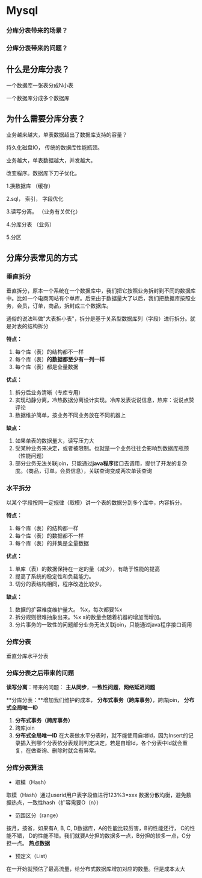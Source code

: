 # Mysql

### 分库分表带来的场景？

### 分库分表带来的问题？

## 什么是分库分表？

一个数据库一张表分成N小表

一个数据库分成多个数据库

## 为什么需要分库分表？

业务越来越大，单表数据超出了数据库支持的容量？

持久化磁盘IO， 传统的数据库性能瓶颈。

业务越大，单表数据越大，并发越大。

改变程序。数据库下刀子优化。

1.换数据库 （缓存）

2.sql， 索引， 字段优化

3.读写分离。  （业务有关优化）

4.分库分表 （业务）

5.分区

## 分库分表常见的方式

### 垂直拆分

垂直拆分，原本一个系统在一个数据库中，我们把它按照业务拆封到不同的数据库中。比如一个电商网站有个单库。后来由于数据量大了以后，我们把数据库按照业务，会员，订单，商品，拆封成三个数据库。

通俗的说法叫做"大表拆小表"，拆分是基于关系型数据库列（字段）进行拆分。就是对表的结构拆分

**特点：**

1. 每个库（表）的结构都不一样
2. 每个库（表）**的数据都至少有一列一样**
3. 每个库（表）都是全量数据

**优点：**

1. 拆分后业务清晰（专库专用）
2. 实现动静分离，冷热数据分离设计实现。冷库发表说说信息，热库：说说点赞评论
3. 数据维护简单，按业务不同业务放在不同机器上

**缺点：**

1. 如果单表的数据量大，读写压力大
2. 受某种业务来决定，或者被限制。也就是一个业务往往会影响到数据库瓶颈（性能问题）
3. 部分业务无法关联join，只能通过**java程序**接口去调用，提供了开发的复杂度。（商品，订单，会员信息），关联查询变成两次单读查询

### 水平拆分

以某个字段按照一定规律（取模）讲一个表的数据分到多个库中，内容拆分。

**特点：**

1. 每个库（表）的结构都一样
2. 每个库（表）的数据都不一样
3. 每个库（表）的并集是全量数据

**优点：**

1. 单库（表）的数据保持在一定的量（减少），有助于性能的提高
2. 提高了系统的稳定性和负载能力。
3. 切分的表结构相同，程序改造比较少。

**缺点：**

1. 数据的扩容难度维护量大。 %x，每次都要%x
2. 拆分规则很难抽象出来。%x x的数量会随着机器的增加而增加。
3. 分片事务的一致性的问题部分业务无法关联join，只能通过java程序接口调用

### 分库分表

垂直分库水平分表

### 分库分表之后带来的问题

**读写分离**：带来的问题： **主从同步**，**一致性问题**，**网络延迟问题**

**分库分表：**增加我们维护的成本， **分布式事务（跨库事务）**，跨库join， **分布式全局唯一ID**

1. **分布式事务（跨库事务）**
2. 跨库join
3. **分布式全局唯一ID**     在大表做水平分表时，就不能使用自增Id，因为Insert的记录插入到哪个分表依分表规则判定决定，若是自增Id，各个分表中Id就会重复，在做查询、删除时就会有异常。

### 分库分表算法

- 取模（Hash）

取模（Hash）通过userid用户表字段值进行123%3=xxx 数据分散均衡，避免数据热点，一致性hash（扩容需要O（n））

- 范围区分（range）

按月，按省，如果有A, B, C, D数据库，A的性能比较厉害，B的性能还行， C的性能不错， D的性能不错。我们就要A分担的数据多一点，B分担的较多一点，C分担一点。   **热点数据**

- 预定义（List）

在一开始就预估了最高流量，给分布式数据库增加对应的数量。但是成本太大













